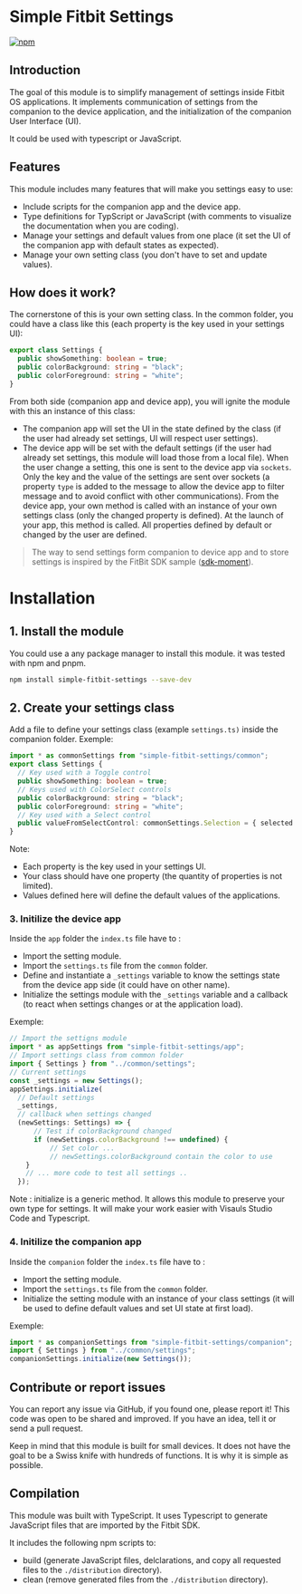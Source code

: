 ﻿
# Simple Fitbit Settings

[![npm](https://img.shields.io/npm/dw/simple-fitbit-settings.svg?logo=npm&label=npm%20version)](https://www.npmjs.com/package/simple-fitbit-settings)

## Introduction
The goal of this module is to simplify management of settings inside Fitbit OS applications. It implements communication of settings from the companion to the device application, and the initialization of the companion User Interface (UI).

It could be used with typescript or JavaScript.
## Features
This module includes many features that will make you settings easy to use:
- Include scripts for the companion app and the device app.
- Type definitions for TypScript or JavaScript (with comments to visualize the documentation when you are coding).
- Manage your settings and default values from one place (it set the UI of the companion app with default states as expected).
- Manage your own setting class (you don't have to set and update values).

## How does it work?
The cornerstone of this is your own setting class. In the common folder, you could have a class like this (each property is the key used in your settings UI):
```ts
export class Settings {
  public showSomething: boolean = true;
  public colorBackground: string = "black";
  public colorForeground: string = "white";
}
```
From both side (companion app and device app), you will ignite the module with this an instance of this class:
- The companion app will set the UI in the state defined by the class (if the user had already set settings, UI will respect user settings).
- The device app will be set with the default settings (if the user had already set settings, this module will load those from a local file).
When the user change a setting, this one is sent to the device app via `sockets`. Only the key and the value of the settings are sent over sockets (a property `type` is added to the message to allow the device app to filter message and to avoid conflict with other communications).
From the device app, your own method is called with an instance of your own settings class (only the changed property is defined). At the launch of your app, this method is called. All properties defined by default or changed by the user are defined.
> The way to send settings form companion to device app and to store settings is inspired by the FitBit SDK sample ([sdk-moment](https://github.com/Fitbit/sdk-moment)).
# Installation
## 1. Install the module
You could use a any package manager to install this module. it was tested with npm and pnpm.
```sh
npm install simple-fitbit-settings --save-dev
```

## 2. Create your settings class
Add a file to define your settings class (example `settings.ts)` inside the companion folder.
Exemple:
```ts
import * as commonSettings from "simple-fitbit-settings/common";
export class Settings {
  // Key used with a Toggle control
  public showSomething: boolean = true;
  // Keys used with ColorSelect controls
  public colorBackground: string = "black";
  public colorForeground: string = "white";
  // Key used with a Select control
  public valueFromSelectControl: commonSettings.Selection = { selected: [0], values: [ { name: "Name to show", value: "Value" } ] };
}
```
Note:
- Each property is the key used in your settings UI.
- Your class should have one property (the quantity of properties is not limited).
- Values defined here will define the default values of the applications.

### 3. Initilize the device app
Inside the `app` folder the `index.ts` file have to :
- Import the setting module.
- Import the `settings.ts` file from the `common` folder.
- Define and instantiate a `_settings` variable to know the settings state from the device app side (it could have on other name).
- Initialize the settings module with the `_settings` variable and a callback (to react when settings changes or at the application load).

Exemple:
```ts
// Import the settigns module
import * as appSettings from "simple-fitbit-settings/app";
// Import settings class from common folder
import { Settings } from "../common/settings";
// Current settings
const _settings = new Settings();
appSettings.initialize(
  // Default settings
  _settings,
  // callback when settings changed
  (newSettings: Settings) => {
      // Test if colorBackground changed
      if (newSettings.colorBackground !== undefined) {
          // Set color ...
          // newSettings.colorBackground contain the color to use
    }
    // ... more code to test all settings ..
  });
```
Note : initialize is a generic method. It allows this module to preserve your own type for settings. It will make your work easier with Visauls Studio Code and Typescript.

### 4. Initilize the companion app
Inside the `companion` folder the `index.ts` file have to :
- Import the setting module.
- Import the `settings.ts` file from the `common` folder.
- Initialize the setting module with an instance of your class settings (it will be used to define default values and set UI state at first load).

Exemple:
```ts
import * as companionSettings from "simple-fitbit-settings/companion";
import { Settings } from "../common/settings";
companionSettings.initialize(new Settings());
```

## Contribute or report issues
You can report any issue via GitHub, if you found one, please report it!
This code was open to be shared and improved. If you have an idea, tell it or send a pull request.

Keep in mind that this module is built for small devices. It does not have the goal to be a Swiss knife with hundreds of functions. It is why it is simple as possible.

## Compilation
This module was built with TypeScript. It uses Typescript to generate JavaScript files that are imported by the Fitbit SDK.

It includes the following npm scripts to:
- build (generate JavaScript files, delclarations, and copy all requested files to the `./distribution` directory).
- clean (remove generated files from the `./distribution` directory).